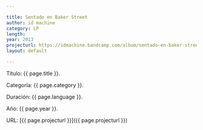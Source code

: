 ```yaml
---

title: Sentado en Baker Street
author: id machine
category: LP
length: 
year: 2013
projecturl: https://idmachine.bandcamp.com/album/sentado-en-baker-street
layout: default

---
```


Título: {{ page.title }}.

Categoría: {{ page.category }}.

Duración: {{ page.language }}.

Año: {{ page.year }}.

URL: [{{ page.projecturl }}]({{ page.projecturl }})